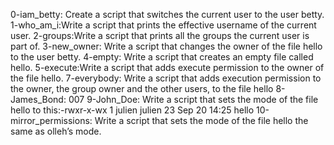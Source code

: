 0-iam_betty: Create a script that switches the current user to the user betty.
1-who_am_i:Write a script that prints the effective username of the current user.
2-groups:Write a script that prints all the groups the current user is part of.
3-new_owner: Write a script that changes the owner of the file hello to the user betty.
4-empty: Write a script that creates an empty file called hello.
5-execute:Write a script that adds execute permission to the owner of the file hello.
7-everybody: Write a script that adds execution permission to the owner, the group owner and the other users, to the file hello
8-James_Bond: 007
9-John_Doe: Write a script that sets the mode of the file hello to this:-rwxr-x-wx 1 julien julien 23 Sep 20 14:25 hello
 10-mirror_permissions: Write a script that sets the mode of the file hello the same as olleh’s mode.
